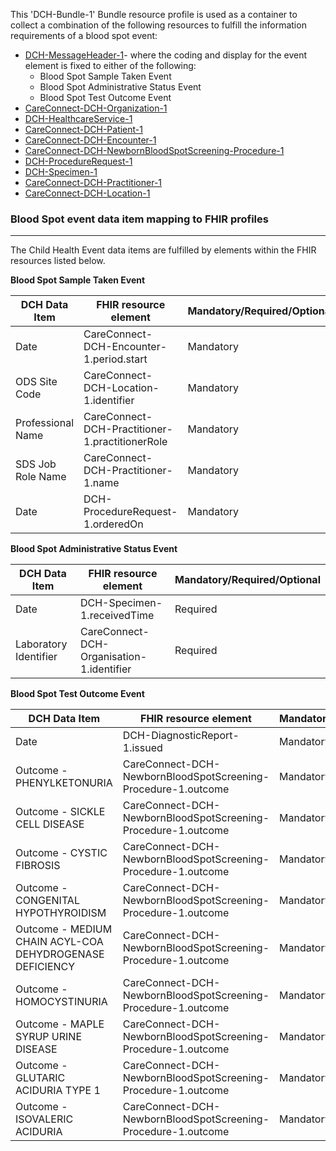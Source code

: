 This 'DCH-Bundle-1' Bundle resource profile is used as a container to collect a combination of the following resources to fulfill the information requirements of a blood spot event:

- [DCH-MessageHeader-1]- where the coding and display for the event element is fixed to either of the following:
	- Blood Spot Sample Taken Event
	- Blood Spot Administrative Status Event
	- Blood Spot Test Outcome Event
- [CareConnect-DCH-Organization-1]
- [DCH-HealthcareService-1]
- [CareConnect-DCH-Patient-1]
- [CareConnect-DCH-Encounter-1]
- [CareConnect-DCH-NewbornBloodSpotScreening-Procedure-1]
- [DCH-ProcedureRequest-1]
- [DCH-Specimen-1]
- [CareConnect-DCH-Practitioner-1]
- [CareConnect-DCH-Location-1]
                                                                                                   
### Blood Spot event data item mapping to FHIR profiles ###
----------
The Child Health Event data items are fulfilled by elements within the FHIR resources listed below.

**Blood Spot Sample Taken Event**

| DCH Data Item     | FHIR resource element                           | Mandatory/Required/Optional |
|-------------------|-------------------------------------------------|-----------------------------|
| Date              | CareConnect-DCH-Encounter-1.period.start        | Mandatory                   |
| ODS Site   Code   | CareConnect-DCH-Location-1.identifier           | Mandatory                   |
| Professional Name | CareConnect-DCH-Practitioner-1.practitionerRole | Mandatory                   |
| SDS Job Role Name | CareConnect-DCH-Practitioner-1.name             | Mandatory                   |
| Date              | DCH-ProcedureRequest-1.orderedOn                | Mandatory                   |

**Blood Spot Administrative Status Event**

| DCH Data Item           | FHIR resource element                     | Mandatory/Required/Optional |
|-------------------------|-------------------------------------------|-----------------------------|
| Date                    | DCH-Specimen-1.receivedTime               | Required                    |
| Laboratory   Identifier | CareConnect-DCH-Organisation-1.identifier | Required                    |

**Blood Spot Test Outcome Event**

| DCH Data Item                                            | FHIR resource element             | Mandatory/Required/Optional |
|----------------------------------------------------------|-----------------------------------|-----------------------------|
| Date                                                     | DCH-DiagnosticReport-1.issued     | Mandatory                   |
| Outcome - PHENYLKETONURIA                                | CareConnect-DCH-NewbornBloodSpotScreening-Procedure-1.outcome | Mandatory                   |
| Outcome - SICKLE CELL DISEASE                            | CareConnect-DCH-NewbornBloodSpotScreening-Procedure-1.outcome | Mandatory                   |
| Outcome - CYSTIC FIBROSIS                                | CareConnect-DCH-NewbornBloodSpotScreening-Procedure-1.outcome | Mandatory                   |
| Outcome - CONGENITAL HYPOTHYROIDISM                      | CareConnect-DCH-NewbornBloodSpotScreening-Procedure-1.outcome | Mandatory                   |
| Outcome - MEDIUM CHAIN ACYL-COA DEHYDROGENASE DEFICIENCY | CareConnect-DCH-NewbornBloodSpotScreening-Procedure-1.outcome | Mandatory                   |
| Outcome - HOMOCYSTINURIA                                 | CareConnect-DCH-NewbornBloodSpotScreening-Procedure-1.outcome | Mandatory                   |
| Outcome - MAPLE SYRUP URINE DISEASE                      | CareConnect-DCH-NewbornBloodSpotScreening-Procedure-1.outcome | Mandatory                   |
| Outcome - GLUTARIC ACIDURIA TYPE 1                       | CareConnect-DCH-NewbornBloodSpotScreening-Procedure-1.outcome | Mandatory                   |
| Outcome - ISOVALERIC ACIDURIA                            | CareConnect-DCH-NewbornBloodSpotScreening-Procedure-1.outcome | Mandatory                   |

[DCH-MessageHeader-1]:dch-messageheader-1.html
[CareConnect-DCH-Organization-1]:careconnect-dch-organization-1.html
[CareConnect-DCH-Patient-1]:careconnect-dch-patient-1.html
[CareConnect-DCH-Encounter-1]:careconnect-dch-encounter-1.html
[DCH-ProcedureRequest-1]:dch-procedurerequest-1.html
[CareConnect-DCH-Practitioner-1]:careconnect-dch-practitioner-1.html
[CareConnect-DCH-Location-1]:careconnect-dch-location-1.html
[DCH-Specimen-1]:dch-specimen-1.html
[CareConnect-DCH-NewbornBloodSpotScreening-Procedure-1]:careconnect-dch-newbornbloodspotscreening-procedure-1.html
[DCH-HealthcareService-1]:dch-healthcareservice-1.html